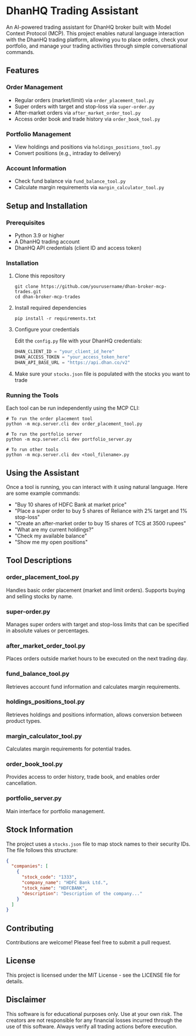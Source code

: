 # DhanHQ Trading Assistant

An AI-powered trading assistant for DhanHQ broker built with Model Context Protocol (MCP). This project enables natural language interaction with the DhanHQ trading platform, allowing you to place orders, check your portfolio, and manage your trading activities through simple conversational commands.

## Features

### Order Management
- Regular orders (market/limit) via `order_placement_tool.py`
- Super orders with target and stop-loss via `super-order.py`
- After-market orders via `after_market_order_tool.py`
- Access order book and trade history via `order_book_tool.py`

### Portfolio Management
- View holdings and positions via `holdings_positions_tool.py`
- Convert positions (e.g., intraday to delivery)

### Account Information
- Check fund balance via `fund_balance_tool.py`
- Calculate margin requirements via `margin_calculator_tool.py`

## Setup and Installation

### Prerequisites
- Python 3.9 or higher
- A DhanHQ trading account
- DhanHQ API credentials (client ID and access token)

### Installation

1. Clone this repository
   ```
   git clone https://github.com/yourusername/dhan-broker-mcp-trades.git
   cd dhan-broker-mcp-trades
   ```

2. Install required dependencies
   ```
   pip install -r requirements.txt
   ```

3. Configure your credentials
   
   Edit the `config.py` file with your DhanHQ credentials:
   ```python
   DHAN_CLIENT_ID = "your_client_id_here"
   DHAN_ACCESS_TOKEN = "your_access_token_here"
   DHAN_API_BASE_URL = "https://api.dhan.co/v2"
   ```

4. Make sure your `stocks.json` file is populated with the stocks you want to trade

### Running the Tools

Each tool can be run independently using the MCP CLI:

```
# To run the order placement tool
python -m mcp.server.cli dev order_placement_tool.py

# To run the portfolio server
python -m mcp.server.cli dev portfolio_server.py

# To run other tools
python -m mcp.server.cli dev <tool_filename>.py
```

## Using the Assistant

Once a tool is running, you can interact with it using natural language. Here are some example commands:

- "Buy 10 shares of HDFC Bank at market price"
- "Place a super order to buy 5 shares of Reliance with 2% target and 1% stop-loss"
- "Create an after-market order to buy 15 shares of TCS at 3500 rupees"
- "What are my current holdings?"
- "Check my available balance"
- "Show me my open positions"

## Tool Descriptions

### order_placement_tool.py
Handles basic order placement (market and limit orders). Supports buying and selling stocks by name.

### super-order.py
Manages super orders with target and stop-loss limits that can be specified in absolute values or percentages.

### after_market_order_tool.py
Places orders outside market hours to be executed on the next trading day.

### fund_balance_tool.py
Retrieves account fund information and calculates margin requirements.

### holdings_positions_tool.py
Retrieves holdings and positions information, allows conversion between product types.

### margin_calculator_tool.py
Calculates margin requirements for potential trades.

### order_book_tool.py
Provides access to order history, trade book, and enables order cancellation.

### portfolio_server.py
Main interface for portfolio management.

## Stock Information

The project uses a `stocks.json` file to map stock names to their security IDs. The file follows this structure:

```json
{
  "companies": [
    {
      "stock_code": "1333",
      "company_name": "HDFC Bank Ltd.",
      "stock_name": "HDFCBANK",
      "description": "Description of the company..."
    }
  ]
}
```

## Contributing

Contributions are welcome! Please feel free to submit a pull request.

## License

This project is licensed under the MIT License - see the LICENSE file for details.

## Disclaimer

This software is for educational purposes only. Use at your own risk. The creators are not responsible for any financial losses incurred through the use of this software. Always verify all trading actions before execution.